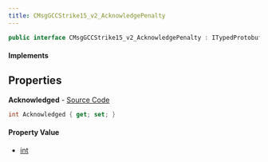 ```yaml
---
title: CMsgGCCStrike15_v2_AcknowledgePenalty
---
```


```csharp
public interface CMsgGCCStrike15_v2_AcknowledgePenalty : ITypedProtobuf<CMsgGCCStrike15_v2_AcknowledgePenalty>, INativeHandle
```

#### Implements

## Properties

**Acknowledged** - [Source Code](https://github.com/swiftly-solution/swiftlys2/blob/master/managed/src/SwiftlyS2.Generated/Protobufs/Interfaces/CMsgGCCStrike15_v2_AcknowledgePenalty.cs#L13)

```csharp
int Acknowledged { get; set; }
```

#### Property Value

- [int](https://learn.microsoft.com/dotnet/api/system.int32)

